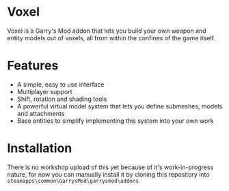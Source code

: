 # Voxel
Voxel is a Garry's Mod addon that lets you build your own weapon and entity models out of voxels, all from within the confines of the game itself.

# Features

* A simple, easy to use interface
* Multiplayer support
* Shift, rotation and shading tools
* A powerful virtual model system that lets you define submeshes, models and attachments
* Base entities to simplify implementing this system into your own work

# Installation

There is no workshop upload of this yet because of it's work-in-progress nature, for now you can manually install it by cloning this repository into `steamapps\common\GarrysMod\garrysmod\addons`
